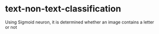 # text-non-text-classification
Using Sigmoid neuron, it is determined whether an image contains a letter or not
